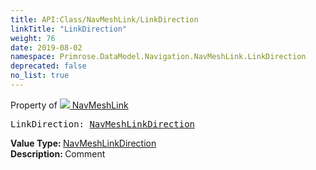 ```yaml
---
title: API:Class/NavMeshLink/LinkDirection
linkTitle: "LinkDirection"
weight: 76
date: 2019-08-02
namespace: Primrose.DataModel.Navigation.NavMeshLink.LinkDirection
deprecated: false
no_list: true
---
```

Property of <a href="/docs/api-reference/Class/NavMeshLink"><img src="/icons/silk/arrow_ew.png"/>&nbsp;NavMeshLink</a>
<pre class="method-declaration">
LinkDirection: <a class="type" href="/docs/api-reference/Enum/NavMeshLinkDirection">NavMeshLinkDirection</a></pre>
<b>Value Type: </b>
<a class="type" href="/docs/api-reference/Enum/NavMeshLinkDirection">NavMeshLinkDirection</a>
<br/>
<b>Description: </b>
Comment


